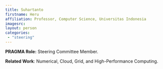 ```yaml
---
title: Suhartanto
firstname: Heru
affiliation: Professor, Computer Science, Universitas Indonesia
imagesrc: 
layout: person
categories:
 - "steering"
---
```


**PRAGMA Role:**  Steering Committee Member.  

**Related Work**: Numerical, Cloud, Grid, and High-Performance Computing.
